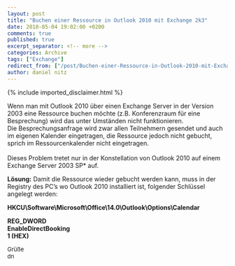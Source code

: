 ```yaml
---
layout: post
title: "Buchen einer Ressource in Outlook 2010 mit Exchange 2k3"
date: 2010-05-04 19:02:00 +0200
comments: true
published: true
excerpt_separator: <!-- more -->
categories: Archive
tags: ["Exchange"]
redirect_from: ["/post/Buchen-einer-Ressource-in-Outlook-2010-mit-Exchange-2k3", "/post/buchen-einer-ressource-in-outlook-2010-mit-exchange-2k3"]
author: daniel nitz
---
```

<!-- more -->
{% include imported_disclaimer.html %}
<p>Wenn man mit Outlook 2010 &uuml;ber einen Exchange Server in der Version 2003 eine Ressource buchen m&ouml;chte (z.B. Konferenzraum f&uuml;r eine Besprechung) wird das unter Umst&auml;nden nicht funktionieren. <br />Die Besprechungsanfrage wird zwar allen Teilnehmern gesendet und auch im eigenen Kalender eingetragen, die Ressource jedoch nicht gebucht, sprich im Ressourcenkalender nicht eingetragen. <br /> <br />Dieses Problem tretet nur in der Konstellation von Outlook 2010 auf einem Exchange Server 2003 SP* auf.</p>
<p><strong>L&ouml;sung:</strong> Damit die Ressource wieder gebucht werden kann, muss in der Registry des PC&rsquo;s wo Outlook 2010 installiert ist, folgender Schl&uuml;ssel angelegt werden:</p>
<p><strong>HKCU\Software\Microsoft\Office\14.0\Outlook\Options\Calendar</strong></p>
<p><strong>REG_DWORD <br />EnableDirectBooking <br />1 (HEX)</strong></p>
<p><span style="font-size: small;">Gr&uuml;&szlig;e <br />dn</span></p>
